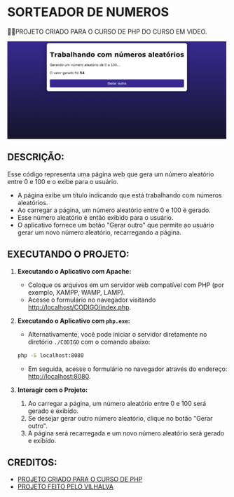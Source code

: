 # SORTEADOR DE NUMEROS
👨‍🏫PROJETO CRIADO PARA O CURSO DE PHP DO CURSO EM VIDEO.

<img src="FOTO.png" align="center" width="500"> <br>

## DESCRIÇÃO:
Esse código representa uma página web que gera um número aleatório entre 0 e 100 e o exibe para o usuário. 

- A página exibe um título indicando que está trabalhando com números aleatórios.
- Ao carregar a página, um número aleatório entre 0 e 100 é gerado.
- Esse número aleatório é então exibido para o usuário.
- O aplicativo fornece um botão "Gerar outro" que permite ao usuário gerar um novo número aleatório, recarregando a página.

## EXECUTANDO O PROJETO:
1. **Executando o Aplicativo com Apache:**
   - Coloque os arquivos em um servidor web compatível com PHP (por exemplo, XAMPP, WAMP, LAMP).
   - Acesse o formulário no navegador visitando [http://localhost/CODIGO/index.php](http://localhost/CODIGO/index.php).

2. **Executando o Aplicativo com `php.exe`:**
   - Alternativamente, você pode iniciar o servidor diretamente no diretório `./CODIGO` com o comando abaixo:
   ```bash
   php -S localhost:8080
   ```
   - Em seguida, acesse o formulário no navegador através do endereço: [http://localhost:8080](ttp://localhost:8080).

3. **Interagir com o Projeto:**
   1. Ao carregar a página, um número aleatório entre 0 e 100 será gerado e exibido.
   2. Se desejar gerar outro número aleatório, clique no botão "Gerar outro".
   3. A página será recarregada e um novo número aleatório será gerado e exibido.
   
## CREDITOS:
- [PROJETO CRIADO PARA O CURSO DE PHP](https://github.com/VILHALVA/CURSO-DE-PHP)
- [PROJETO FEITO PELO VILHALVA](https://github.com/VILHALVA)





